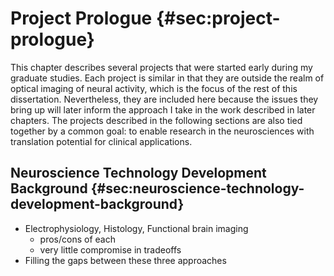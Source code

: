 # Project Prologue {#sec:project-prologue}
This chapter describes several projects that were started early during my graduate studies. Each project is similar in that they are outside the realm of optical imaging of neural activity, which is the focus of the rest of this dissertation. Nevertheless, they are included here because the issues they bring up will later inform the approach I take in the work described in later chapters. The projects described in the following sections are also tied together by a common goal: to enable research in the neurosciences with translation potential for clinical applications.

## Neuroscience Technology Development Background {#sec:neuroscience-technology-development-background}

-   Electrophysiology, Histology, Functional brain imaging
    -   pros/cons of each
    -   very little compromise in tradeoffs
-   Filling the gaps between these three approaches

